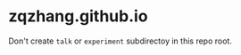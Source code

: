 zqzhang.github.io
=================

Don't create `talk` or `experiment` subdirectoy in this repo root.

